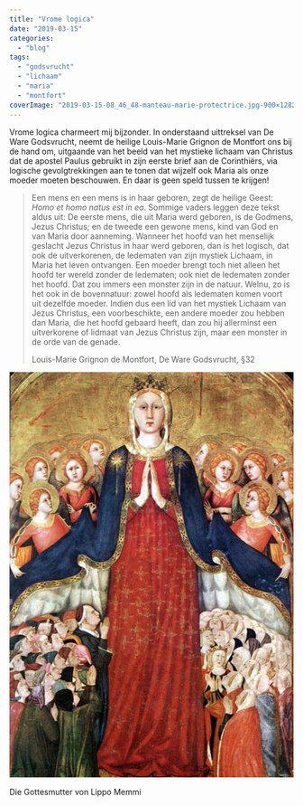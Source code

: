 ```yaml
---
title: "Vrome logica"
date: "2019-03-15"
categories: 
  - "blog"
tags: 
  - "godsvrucht"
  - "lichaam"
  - "maria"
  - "montfort"
coverImage: "2019-03-15-08_46_48-manteau-marie-protectrice.jpg-900×1282.png"
---
```


Vrome logica charmeert mij bijzonder. In onderstaand uittreksel van De Ware Godsvrucht, neemt de heilige Louis-Marie Grignon de Montfort ons bij de hand om, uitgaande van het beeld van het mystieke lichaam van Christus dat de apostel Paulus gebruikt in zijn eerste brief aan de Corinthiërs, via logische gevolgtrekkingen aan te tonen dat wijzelf ook Maria als onze moeder moeten beschouwen. En daar is geen speld tussen te krijgen!  

> Een mens en een mens is in haar geboren, zegt de heilige Geest: _Homo et homo natus est in ea_. Sommige vaders leggen deze tekst aldus uit: De eerste mens, die uit Maria werd geboren, is de Godmens, Jezus Christus; en de tweede een gewone mens, kind van God en van Maria door aanneming. Wanneer het hoofd van het menselijk geslacht Jezus Christus in haar werd geboren, dan is het logisch, dat ook de uitverkorenen, de ledematen van zijn mystiek Lichaam, in Maria het leven ontvangen. Een moeder brengt toch niet alleen het hoofd ter wereld zonder de ledematen; ook niet de ledematen zonder het hoofd. Dat zou immers een monster zijn in de natuur. Welnu, zo is het ook in de bovennatuur: zowel hoofd als ledematen komen voort uit dezelfde moeder. Indien dus een lid van het mystiek Lichaam van Jezus Christus, een voorbeschikte, een andere moeder zou hebben dan Maria, die het hoofd gebaard heeft, dan zou hij allerminst een uitverkorene of lidmaat van Jezus Christus zijn, maar een monster in de orde van de genade.  
> 
> Louis-Marie Grignon de Montfort, De Ware Godsvrucht, §32

![](images/manteau-marie-protectrice-700x997.jpg)

Die Gottesmutter von Lippo Memmi

